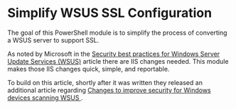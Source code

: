 # Simplify WSUS SSL Configuration

The goal of this PowerShell module is to simplify the process of converting a WSUS server to support SSL.

As noted by Microsoft in the [Security best practices for Windows Server Update Services (WSUS)](https://techcommunity.microsoft.com/t5/windows-it-pro-blog/security-best-practices-for-windows-server-update-services-wsus/ba-p/1587536) article there are IIS changes needed. This module makes those IIS changes quick, simple, and reportable.

To build on this article, shortly after it was written they released an additional article regarding [Changes to improve security for Windows devices scanning WSUS
](https://techcommunity.microsoft.com/t5/windows-it-pro-blog/changes-to-improve-security-for-windows-devices-scanning-wsus/ba-p/1645547).